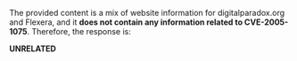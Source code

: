 The provided content is a mix of website information for digitalparadox.org and Flexera, and it **does not contain any information related to CVE-2005-1075**. Therefore, the response is:

**UNRELATED**